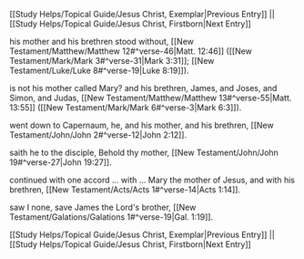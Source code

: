 [[Study Helps/Topical Guide/Jesus Christ, Exemplar|Previous Entry]]  ||  [[Study Helps/Topical Guide/Jesus Christ, Firstborn|Next Entry]]

 his mother and his brethren stood without, [[New Testament/Matthew/Matthew 12#^verse-46|Matt. 12:46]] ([[New Testament/Mark/Mark 3#^verse-31|Mark 3:31]]; [[New Testament/Luke/Luke 8#^verse-19|Luke 8:19]]).

 is not his mother called Mary? and his brethren, James, and Joses, and Simon, and Judas, [[New Testament/Matthew/Matthew 13#^verse-55|Matt. 13:55]] ([[New Testament/Mark/Mark 6#^verse-3|Mark 6:3]]).

 went down to Capernaum, he, and his mother, and his brethren, [[New Testament/John/John 2#^verse-12|John 2:12]].

 saith he to the disciple, Behold thy mother, [[New Testament/John/John 19#^verse-27|John 19:27]].

 continued with one accord ... with ... Mary the mother of Jesus, and with his brethren, [[New Testament/Acts/Acts 1#^verse-14|Acts 1:14]].

 saw I none, save James the Lord's brother, [[New Testament/Galations/Galations 1#^verse-19|Gal. 1:19]].

[[Study Helps/Topical Guide/Jesus Christ, Exemplar|Previous Entry]]  ||  [[Study Helps/Topical Guide/Jesus Christ, Firstborn|Next Entry]]